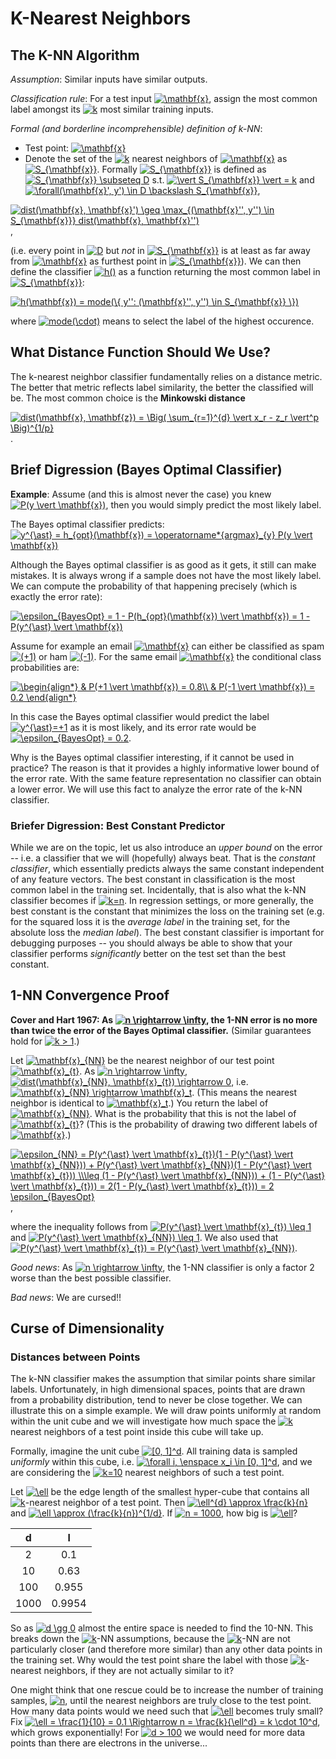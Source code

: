 # K-Nearest Neighbors

## The K-NN Algorithm

*Assumption*: Similar inputs have similar outputs.

*Classification rule*: For a test input <a href="https://www.codecogs.com/eqnedit.php?latex=\mathbf{x}" target="_blank"><img src="https://latex.codecogs.com/gif.latex?\mathbf{x}" title="\mathbf{x}" /></a>, assign the most common label amongst its <a href="https://www.codecogs.com/eqnedit.php?latex=k" target="_blank"><img src="https://latex.codecogs.com/gif.latex?k" title="k" /></a> most similar training inputs.

*Formal (and borderline incomprehensible) definition of k-NN*:

- Test point: <a href="https://www.codecogs.com/eqnedit.php?latex=\mathbf{x}" target="_blank"><img src="https://latex.codecogs.com/gif.latex?\mathbf{x}" title="\mathbf{x}" /></a>
- Denote the set of the <a href="https://www.codecogs.com/eqnedit.php?latex=k" target="_blank"><img src="https://latex.codecogs.com/gif.latex?k" title="k" /></a> nearest neighbors of <a href="https://www.codecogs.com/eqnedit.php?latex=\mathbf{x}" target="_blank"><img src="https://latex.codecogs.com/gif.latex?\mathbf{x}" title="\mathbf{x}" /></a> as <a href="https://www.codecogs.com/eqnedit.php?latex=S_{\mathbf{x}}" target="_blank"><img src="https://latex.codecogs.com/gif.latex?S_{\mathbf{x}}" title="S_{\mathbf{x}}" /></a>. Formally <a href="https://www.codecogs.com/eqnedit.php?latex=S_{\mathbf{x}}" target="_blank"><img src="https://latex.codecogs.com/gif.latex?S_{\mathbf{x}}" title="S_{\mathbf{x}}" /></a> is defined as <a href="https://www.codecogs.com/eqnedit.php?latex=S_{\mathbf{x}}&space;\subseteq&space;D" target="_blank"><img src="https://latex.codecogs.com/gif.latex?S_{\mathbf{x}}&space;\subseteq&space;D" title="S_{\mathbf{x}} \subseteq D" /></a> s.t. <a href="https://www.codecogs.com/eqnedit.php?latex=\vert&space;S_{\mathbf{x}}&space;\vert&space;=&space;k" target="_blank"><img src="https://latex.codecogs.com/gif.latex?\vert&space;S_{\mathbf{x}}&space;\vert&space;=&space;k" title="\vert S_{\mathbf{x}} \vert = k" /></a> and <a href="https://www.codecogs.com/eqnedit.php?latex=\forall(\mathbf{x}',&space;y')&space;\in&space;D&space;\backslash&space;S_{\mathbf{x}}" target="_blank"><img src="https://latex.codecogs.com/gif.latex?\forall(\mathbf{x}',&space;y')&space;\in&space;D&space;\backslash&space;S_{\mathbf{x}}" title="\forall(\mathbf{x}', y') \in D \backslash S_{\mathbf{x}}" /></a>,

<a href="https://www.codecogs.com/eqnedit.php?latex=dist(\mathbf{x},&space;\mathbf{x}')&space;\geq&space;\max_{(\mathbf{x}'',&space;y'')&space;\in&space;S_{\mathbf{x}}}&space;dist(\mathbf{x},&space;\mathbf{x}'')" target="_blank"><img src="https://latex.codecogs.com/gif.latex?dist(\mathbf{x},&space;\mathbf{x}')&space;\geq&space;\max_{(\mathbf{x}'',&space;y'')&space;\in&space;S_{\mathbf{x}}}&space;dist(\mathbf{x},&space;\mathbf{x}'')" title="dist(\mathbf{x}, \mathbf{x}') \geq \max_{(\mathbf{x}'', y'') \in S_{\mathbf{x}}} dist(\mathbf{x}, \mathbf{x}'')" /></a>,

(i.e. every point in <a href="https://www.codecogs.com/eqnedit.php?latex=D" target="_blank"><img src="https://latex.codecogs.com/gif.latex?D" title="D" /></a> but *not* in <a href="https://www.codecogs.com/eqnedit.php?latex=S_{\mathbf{x}}" target="_blank"><img src="https://latex.codecogs.com/gif.latex?S_{\mathbf{x}}" title="S_{\mathbf{x}}" /></a> is at least as far away from <a href="https://www.codecogs.com/eqnedit.php?latex=\mathbf{x}" target="_blank"><img src="https://latex.codecogs.com/gif.latex?\mathbf{x}" title="\mathbf{x}" /></a> as furthest point in <a href="https://www.codecogs.com/eqnedit.php?latex=S_{\mathbf{x}}" target="_blank"><img src="https://latex.codecogs.com/gif.latex?S_{\mathbf{x}}" title="S_{\mathbf{x}}" /></a>). We can then define the classifier <a href="https://www.codecogs.com/eqnedit.php?latex=h()" target="_blank"><img src="https://latex.codecogs.com/gif.latex?h()" title="h()" /></a> as a function returning the most common label in <a href="https://www.codecogs.com/eqnedit.php?latex=S_{\mathbf{x}}" target="_blank"><img src="https://latex.codecogs.com/gif.latex?S_{\mathbf{x}}" title="S_{\mathbf{x}}" /></a>:

<a href="https://www.codecogs.com/eqnedit.php?latex=h(\mathbf{x})&space;=&space;mode(\{&space;y'':&space;(\mathbf{x}'',&space;y'')&space;\in&space;S_{\mathbf{x}}&space;\})" target="_blank"><img src="https://latex.codecogs.com/gif.latex?h(\mathbf{x})&space;=&space;mode(\{&space;y'':&space;(\mathbf{x}'',&space;y'')&space;\in&space;S_{\mathbf{x}}&space;\})" title="h(\mathbf{x}) = mode(\{ y'': (\mathbf{x}'', y'') \in S_{\mathbf{x}} \})" /></a>

where <a href="https://www.codecogs.com/eqnedit.php?latex=mode(\cdot)" target="_blank"><img src="https://latex.codecogs.com/gif.latex?mode(\cdot)" title="mode(\cdot)" /></a> means to select the label of the highest occurence.

## What Distance Function Should We Use?

The k-nearest neighbor classifier fundamentally relies on a distance metric. The better that metric reflects label similarity, the better the classified will be. The most common choice is the **Minkowski distance**

<a href="https://www.codecogs.com/eqnedit.php?latex=dist(\mathbf{x},&space;\mathbf{z})&space;=&space;\Big(&space;\sum_{r=1}^{d}&space;\vert&space;x_r&space;-&space;z_r&space;\vert^p&space;\Big)^{1/p}" target="_blank"><img src="https://latex.codecogs.com/gif.latex?dist(\mathbf{x},&space;\mathbf{z})&space;=&space;\Big(&space;\sum_{r=1}^{d}&space;\vert&space;x_r&space;-&space;z_r&space;\vert^p&space;\Big)^{1/p}" title="dist(\mathbf{x}, \mathbf{z}) = \Big( \sum_{r=1}^{d} \vert x_r - z_r \vert^p \Big)^{1/p}" /></a>.

## Brief Digression (Bayes Optimal Classifier)

**Example**: Assume (and this is almost never the case) you knew <a href="https://www.codecogs.com/eqnedit.php?latex=P(y&space;\vert&space;\mathbf{x})" target="_blank"><img src="https://latex.codecogs.com/gif.latex?P(y&space;\vert&space;\mathbf{x})" title="P(y \vert \mathbf{x})" /></a>, then you would simply predict the most likely label.

The Bayes optimal classifier predicts: <a href="https://www.codecogs.com/eqnedit.php?latex=y^{\ast}&space;=&space;h_{opt}(\mathbf{x})&space;=&space;\operatorname*{argmax}_{y}&space;P(y&space;\vert&space;\mathbf{x})" target="_blank"><img src="https://latex.codecogs.com/gif.latex?y^{\ast}&space;=&space;h_{opt}(\mathbf{x})&space;=&space;\operatorname*{argmax}_{y}&space;P(y&space;\vert&space;\mathbf{x})" title="y^{\ast} = h_{opt}(\mathbf{x}) = \operatorname*{argmax}_{y} P(y \vert \mathbf{x})" /></a>

Although the Bayes optimal classifier is as good as it gets, it still can make mistakes. It is always wrong if a sample does not have the most likely label. We can compute the probability of that happening precisely (which is exactly the error rate):

<a href="https://www.codecogs.com/eqnedit.php?latex=\epsilon_{BayesOpt}&space;=&space;1&space;-&space;P(h_{opt}(\mathbf{x})&space;\vert&space;\mathbf{x})&space;=&space;1&space;-&space;P(y^{\ast}&space;\vert&space;\mathbf{x})" target="_blank"><img src="https://latex.codecogs.com/gif.latex?\epsilon_{BayesOpt}&space;=&space;1&space;-&space;P(h_{opt}(\mathbf{x})&space;\vert&space;\mathbf{x})&space;=&space;1&space;-&space;P(y^{\ast}&space;\vert&space;\mathbf{x})" title="\epsilon_{BayesOpt} = 1 - P(h_{opt}(\mathbf{x}) \vert \mathbf{x}) = 1 - P(y^{\ast} \vert \mathbf{x})" /></a>

Assume for example an email <a href="https://www.codecogs.com/eqnedit.php?latex=\mathbf{x}" target="_blank"><img src="https://latex.codecogs.com/gif.latex?\mathbf{x}" title="\mathbf{x}" /></a> can either be classified as spam <a href="https://www.codecogs.com/eqnedit.php?latex=(&plus;1)" target="_blank"><img src="https://latex.codecogs.com/gif.latex?(&plus;1)" title="(+1)" /></a> or ham <a href="https://www.codecogs.com/eqnedit.php?latex=(-1)" target="_blank"><img src="https://latex.codecogs.com/gif.latex?(-1)" title="(-1)" /></a>. For the same email <a href="https://www.codecogs.com/eqnedit.php?latex=\mathbf{x}" target="_blank"><img src="https://latex.codecogs.com/gif.latex?\mathbf{x}" title="\mathbf{x}" /></a> the conditional class probabilities are:

<a href="https://www.codecogs.com/eqnedit.php?latex=\begin{align*}&space;&&space;P(&plus;1&space;\vert&space;\mathbf{x})&space;=&space;0.8\\&space;&&space;P(-1&space;\vert&space;\mathbf{x})&space;=&space;0.2&space;\end{align*}" target="_blank"><img src="https://latex.codecogs.com/gif.latex?\begin{align*}&space;&&space;P(&plus;1&space;\vert&space;\mathbf{x})&space;=&space;0.8\\&space;&&space;P(-1&space;\vert&space;\mathbf{x})&space;=&space;0.2&space;\end{align*}" title="\begin{align*} & P(+1 \vert \mathbf{x}) = 0.8\\ & P(-1 \vert \mathbf{x}) = 0.2 \end{align*}" /></a>

In this case the Bayes optimal classifier would predict the label <a href="https://www.codecogs.com/eqnedit.php?latex=y^{\ast}=&plus;1" target="_blank"><img src="https://latex.codecogs.com/gif.latex?y^{\ast}=&plus;1" title="y^{\ast}=+1" /></a> as it is most likely, and its error rate would be <a href="https://www.codecogs.com/eqnedit.php?latex=\epsilon_{BayesOpt}&space;=&space;0.2" target="_blank"><img src="https://latex.codecogs.com/gif.latex?\epsilon_{BayesOpt}&space;=&space;0.2" title="\epsilon_{BayesOpt} = 0.2" /></a>.

Why is the Bayes optimal classifier interesting, if it cannot be used in practice? The reason is that it provides a highly informative lower bound of the error rate. With the same feature representation no classifier can obtain a lower error. We will use this fact to analyze the error rate of the k-NN classifier.

### Briefer Digression: Best Constant Predictor

While we are on the topic, let us also introduce an *upper bound* on the error -- i.e. a classifier that we will (hopefully) always beat. That is the *constant classifier*, which essentially predicts always the same constant independent of any feature vectors. The best constant in classification is the most common label in the training set. Incidentally, that is also what the k-NN classifier becomes if <a href="https://www.codecogs.com/eqnedit.php?latex=k=n" target="_blank"><img src="https://latex.codecogs.com/gif.latex?k=n" title="k=n" /></a>. In regression settings, or more generally, the best constant is the constant that minimizes the loss on the training set (e.g. for the squared loss it is the *average label* in the training set, for the absolute loss the *median label*). The best constant classifier is important for debugging purposes -- you should always be able to show that your classifier performs *significantly* better on the test set than the best constant.

## 1-NN Convergence Proof

**Cover and Hart 1967: As <a href="https://www.codecogs.com/eqnedit.php?latex=n&space;\rightarrow&space;\infty" target="_blank"><img src="https://latex.codecogs.com/gif.latex?n&space;\rightarrow&space;\infty" title="n \rightarrow \infty" /></a>, the 1-NN error is no more than twice the error of the Bayes Optimal classifier.** (Similar guarantees hold for <a href="https://www.codecogs.com/eqnedit.php?latex=k&space;>&space;1" target="_blank"><img src="https://latex.codecogs.com/gif.latex?k&space;>&space;1" title="k > 1" /></a>.)

Let <a href="https://www.codecogs.com/eqnedit.php?latex=\mathbf{x}_{NN}" target="_blank"><img src="https://latex.codecogs.com/gif.latex?\mathbf{x}_{NN}" title="\mathbf{x}_{NN}" /></a> be the nearest neighbor of our test point <a href="https://www.codecogs.com/eqnedit.php?latex=\mathbf{x}_{t}" target="_blank"><img src="https://latex.codecogs.com/gif.latex?\mathbf{x}_{t}" title="\mathbf{x}_{t}" /></a>. As <a href="https://www.codecogs.com/eqnedit.php?latex=n&space;\rightarrow&space;\infty" target="_blank"><img src="https://latex.codecogs.com/gif.latex?n&space;\rightarrow&space;\infty" title="n \rightarrow \infty" /></a>, <a href="https://www.codecogs.com/eqnedit.php?latex=dist(\mathbf{x}_{NN},&space;\mathbf{x}_{t})&space;\rightarrow&space;0" target="_blank"><img src="https://latex.codecogs.com/gif.latex?dist(\mathbf{x}_{NN},&space;\mathbf{x}_{t})&space;\rightarrow&space;0" title="dist(\mathbf{x}_{NN}, \mathbf{x}_{t}) \rightarrow 0" /></a>, i.e. <a href="https://www.codecogs.com/eqnedit.php?latex=\mathbf{x}_{NN}&space;\rightarrow&space;\mathbf{x}_t" target="_blank"><img src="https://latex.codecogs.com/gif.latex?\mathbf{x}_{NN}&space;\rightarrow&space;\mathbf{x}_t" title="\mathbf{x}_{NN} \rightarrow \mathbf{x}_t" /></a>. (This means the nearest neighbor is identical to <a href="https://www.codecogs.com/eqnedit.php?latex=\mathbf{x}_t" target="_blank"><img src="https://latex.codecogs.com/gif.latex?\mathbf{x}_t" title="\mathbf{x}_t" /></a>.) You return the label of <a href="https://www.codecogs.com/eqnedit.php?latex=\mathbf{x}_{NN}" target="_blank"><img src="https://latex.codecogs.com/gif.latex?\mathbf{x}_{NN}" title="\mathbf{x}_{NN}" /></a>. What is the probability that this is not the label of <a href="https://www.codecogs.com/eqnedit.php?latex=\mathbf{x}_{t}" target="_blank"><img src="https://latex.codecogs.com/gif.latex?\mathbf{x}_{t}" title="\mathbf{x}_{t}" /></a>? (This is the probability of drawing two different labels of <a href="https://www.codecogs.com/eqnedit.php?latex=\mathbf{x}" target="_blank"><img src="https://latex.codecogs.com/gif.latex?\mathbf{x}" title="\mathbf{x}" /></a>.)

<a href="https://www.codecogs.com/eqnedit.php?latex=\epsilon_{NN}&space;=&space;P(y^{\ast}&space;\vert&space;\mathbf{x}_{t})(1&space;-&space;P(y^{\ast}&space;\vert&space;\mathbf{x}_{NN}))&space;&plus;&space;P(y^{\ast}&space;\vert&space;\mathbf{x}_{NN})(1&space;-&space;P(y^{\ast}&space;\vert&space;\mathbf{x}_{t}))&space;\\\leq&space;(1&space;-&space;P(y^{\ast}&space;\vert&space;\mathbf{x}_{NN}))&space;&plus;&space;(1&space;-&space;P(y^{\ast}&space;\vert&space;\mathbf{x}_{t}))&space;=&space;2(1&space;-&space;P(y_{\ast}&space;\vert&space;\mathbf{x}_{t}))&space;=&space;2&space;\epsilon_{BayesOpt}" target="_blank"><img src="https://latex.codecogs.com/gif.latex?\epsilon_{NN}&space;=&space;P(y^{\ast}&space;\vert&space;\mathbf{x}_{t})(1&space;-&space;P(y^{\ast}&space;\vert&space;\mathbf{x}_{NN}))&space;&plus;&space;P(y^{\ast}&space;\vert&space;\mathbf{x}_{NN})(1&space;-&space;P(y^{\ast}&space;\vert&space;\mathbf{x}_{t}))&space;\\\leq&space;(1&space;-&space;P(y^{\ast}&space;\vert&space;\mathbf{x}_{NN}))&space;&plus;&space;(1&space;-&space;P(y^{\ast}&space;\vert&space;\mathbf{x}_{t}))&space;=&space;2(1&space;-&space;P(y_{\ast}&space;\vert&space;\mathbf{x}_{t}))&space;=&space;2&space;\epsilon_{BayesOpt}" title="\epsilon_{NN} = P(y^{\ast} \vert \mathbf{x}_{t})(1 - P(y^{\ast} \vert \mathbf{x}_{NN})) + P(y^{\ast} \vert \mathbf{x}_{NN})(1 - P(y^{\ast} \vert \mathbf{x}_{t})) \\\leq (1 - P(y^{\ast} \vert \mathbf{x}_{NN})) + (1 - P(y^{\ast} \vert \mathbf{x}_{t})) = 2(1 - P(y_{\ast} \vert \mathbf{x}_{t})) = 2 \epsilon_{BayesOpt}" /></a>,

where the inequality follows from <a href="https://www.codecogs.com/eqnedit.php?latex=P(y^{\ast}&space;\vert&space;\mathbf{x}_{t})&space;\leq&space;1" target="_blank"><img src="https://latex.codecogs.com/gif.latex?P(y^{\ast}&space;\vert&space;\mathbf{x}_{t})&space;\leq&space;1" title="P(y^{\ast} \vert \mathbf{x}_{t}) \leq 1" /></a> and <a href="https://www.codecogs.com/eqnedit.php?latex=P(y^{\ast}&space;\vert&space;\mathbf{x}_{NN})&space;\leq&space;1" target="_blank"><img src="https://latex.codecogs.com/gif.latex?P(y^{\ast}&space;\vert&space;\mathbf{x}_{NN})&space;\leq&space;1" title="P(y^{\ast} \vert \mathbf{x}_{NN}) \leq 1" /></a>. We also used that <a href="https://www.codecogs.com/eqnedit.php?latex=P(y^{\ast}&space;\vert&space;\mathbf{x}_{t})&space;=&space;P(y^{\ast}&space;\vert&space;\mathbf{x}_{NN})" target="_blank"><img src="https://latex.codecogs.com/gif.latex?P(y^{\ast}&space;\vert&space;\mathbf{x}_{t})&space;=&space;P(y^{\ast}&space;\vert&space;\mathbf{x}_{NN})" title="P(y^{\ast} \vert \mathbf{x}_{t}) = P(y^{\ast} \vert \mathbf{x}_{NN})" /></a>.

*Good news*: As <a href="https://www.codecogs.com/eqnedit.php?latex=n&space;\rightarrow&space;\infty" target="_blank"><img src="https://latex.codecogs.com/gif.latex?n&space;\rightarrow&space;\infty" title="n \rightarrow \infty" /></a>, the 1-NN classifier is only a factor 2 worse than the best possible classifier.

*Bad news*: We are cursed!!

## Curse of Dimensionality

### Distances between Points

The k-NN classifier makes the assumption that similar points share similar labels. Unfortunately, in high dimensional spaces, points that are drawn from a probability distribution, tend to never be close together. We can illustrate this on a simple example. We will draw points uniformly at random within the unit cube and we will investigate how much space the <a href="https://www.codecogs.com/eqnedit.php?latex=k" target="_blank"><img src="https://latex.codecogs.com/gif.latex?k" title="k" /></a> nearest neighbors of a test point inside this cube will take up.

Formally, imagine the unit cube <a href="https://www.codecogs.com/eqnedit.php?latex=[0,&space;1]^d" target="_blank"><img src="https://latex.codecogs.com/gif.latex?[0,&space;1]^d" title="[0, 1]^d" /></a>. All training data is sampled *uniformly* within this cube, i.e. <a href="https://www.codecogs.com/eqnedit.php?latex=\forall&space;i,&space;\enspace&space;x_i&space;\in&space;[0,&space;1]^d" target="_blank"><img src="https://latex.codecogs.com/gif.latex?\forall&space;i,&space;\enspace&space;x_i&space;\in&space;[0,&space;1]^d" title="\forall i, \enspace x_i \in [0, 1]^d" /></a>, and we are considering the <a href="https://www.codecogs.com/eqnedit.php?latex=k=10" target="_blank"><img src="https://latex.codecogs.com/gif.latex?k=10" title="k=10" /></a> nearest neighbors of such a test point.

Let <a href="https://www.codecogs.com/eqnedit.php?latex=\ell" target="_blank"><img src="https://latex.codecogs.com/gif.latex?\ell" title="\ell" /></a> be the edge length of the smallest hyper-cube that contains all <a href="https://www.codecogs.com/eqnedit.php?latex=k" target="_blank"><img src="https://latex.codecogs.com/gif.latex?k" title="k" /></a>-nearest neighbor of a test point. Then <a href="https://www.codecogs.com/eqnedit.php?latex=\ell^{d}&space;\approx&space;\frac{k}{n}" target="_blank"><img src="https://latex.codecogs.com/gif.latex?\ell^{d}&space;\approx&space;\frac{k}{n}" title="\ell^{d} \approx \frac{k}{n}" /></a> and <a href="https://www.codecogs.com/eqnedit.php?latex=\ell&space;\approx&space;(\frac{k}{n})^{1/d}" target="_blank"><img src="https://latex.codecogs.com/gif.latex?\ell&space;\approx&space;(\frac{k}{n})^{1/d}" title="\ell \approx (\frac{k}{n})^{1/d}" /></a>. If <a href="https://www.codecogs.com/eqnedit.php?latex=n&space;=&space;1000" target="_blank"><img src="https://latex.codecogs.com/gif.latex?n&space;=&space;1000" title="n = 1000" /></a>, how big is <a href="https://www.codecogs.com/eqnedit.php?latex=\ell" target="_blank"><img src="https://latex.codecogs.com/gif.latex?\ell" title="\ell" /></a>?

| d | l |
| :-: | :-: |
| 2 | 0.1 |
| 10 | 0.63 |
| 100 | 0.955 |
| 1000 | 0.9954 |

So as <a href="https://www.codecogs.com/eqnedit.php?latex=d&space;\gg&space;0" target="_blank"><img src="https://latex.codecogs.com/gif.latex?d&space;\gg&space;0" title="d \gg 0" /></a> almost the entire space is needed to find the 10-NN. This breaks down the <a href="https://www.codecogs.com/eqnedit.php?latex=k" target="_blank"><img src="https://latex.codecogs.com/gif.latex?k" title="k" /></a>-NN assumptions, because the <a href="https://www.codecogs.com/eqnedit.php?latex=k" target="_blank"><img src="https://latex.codecogs.com/gif.latex?k" title="k" /></a>-NN are not particularly closer (and therefore more similar) than any other data points in the training set. Why would the test point share the label with those <a href="https://www.codecogs.com/eqnedit.php?latex=k" target="_blank"><img src="https://latex.codecogs.com/gif.latex?k" title="k" /></a>-nearest neighbors, if they are not actually similar to it?

One might think that one rescue could be to increase the number of training samples, <a href="https://www.codecogs.com/eqnedit.php?latex=n" target="_blank"><img src="https://latex.codecogs.com/gif.latex?n" title="n" /></a>, until the nearest neighbors are truly close to the test point. How many data points would we need such that <a href="https://www.codecogs.com/eqnedit.php?latex=\ell" target="_blank"><img src="https://latex.codecogs.com/gif.latex?\ell" title="\ell" /></a> becomes truly small? Fix <a href="https://www.codecogs.com/eqnedit.php?latex=\ell&space;=&space;\frac{1}{10}&space;=&space;0.1&space;\Rightarrow&space;n&space;=&space;\frac{k}{\ell^d}&space;=&space;k&space;\cdot&space;10^d" target="_blank"><img src="https://latex.codecogs.com/gif.latex?\ell&space;=&space;\frac{1}{10}&space;=&space;0.1&space;\Rightarrow&space;n&space;=&space;\frac{k}{\ell^d}&space;=&space;k&space;\cdot&space;10^d" title="\ell = \frac{1}{10} = 0.1 \Rightarrow n = \frac{k}{\ell^d} = k \cdot 10^d" /></a>, which grows exponentially! For <a href="https://www.codecogs.com/eqnedit.php?latex=d&space;>&space;100" target="_blank"><img src="https://latex.codecogs.com/gif.latex?d&space;>&space;100" title="d > 100" /></a> we would need for more data points than there are electrons in the universe...















































